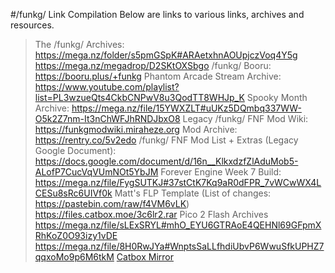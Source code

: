 #/funkg/ Link Compilation
Below are links to various links, archives and resources.
>The /funkg/ Archives:
https://mega.nz/folder/s5pmGSpK#ARAetxhnAOUpjczVoq4Y5g
https://mega.nz/megadrop/D2SKtOXSbgo
>/funkg/ Booru:
https://booru.plus/+funkg
>Phantom Arcade Stream Archive:
https://www.youtube.com/playlist?list=PL3wzueQts4CkbCNPwV8u3QodTT8WHJp_K
>Spooky Month Archive:
https://mega.nz/file/15YWXZLT#uUKz5DQmbq337WW-O5k2Z7nm-It3nChWFJhRNDJbxO8
>Legacy /funkg/ FNF Mod Wiki:
https://funkgmodwiki.miraheze.org
>Mod Archive:
https://rentry.co/5v2edo
>/funkg/ FNF Mod List + Extras (Legacy Google Document):
https://docs.google.com/document/d/16n__KlkxdzfZlAduMob5-ALofP7CucVqVUmNOt5YbJM
>Forever Engine Week 7 Build:
https://mega.nz/file/FygSUTKJ#37stCtK7Kq9aR0dFPR_7vWCwWX4LCESu8sRc6UIVf0k
>Matt's FLP Template (List of changes: https://pastebin.com/raw/f4VM6vLK)
https://files.catbox.moe/3c6lr2.rar
>Pico 2 Flash Archives
https://mega.nz/file/sLExSRYL#mhO_EYU6GTRAoE4QEHNl69GFpmXRhKoZ0O93izy1vDE
https://mega.nz/file/8H0RwJYa#WnptsSaLLfhdiUbvP6WwuSfkUPHZ7qqxoMo9p6M6tkM
[Catbox Mirror](https://files.catbox.moe/uyynuh.rar)